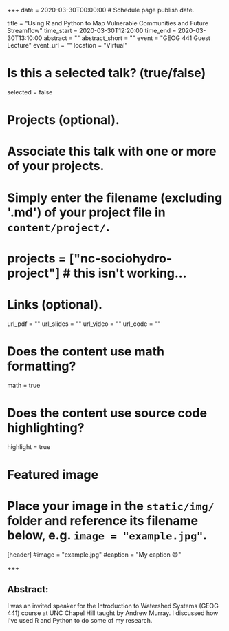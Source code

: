+++
date = 2020-03-30T00:00:00  # Schedule page publish date.

title = "Using R and Python to Map Vulnerable Communities and Future Streamflow"
time_start = 2020-03-30T12:20:00
time_end = 2020-03-30T13:10:00
abstract = ""
abstract_short = ""
event = "GEOG 441 Guest Lecture"
event_url = ""
location = "Virtual"

# Is this a selected talk? (true/false)
selected = false

# Projects (optional).
#   Associate this talk with one or more of your projects.
#   Simply enter the filename (excluding '.md') of your project file in `content/project/`.
# projects = ["nc-sociohydro-project"] # this isn't working...

# Links (optional).
url_pdf = ""
url_slides = ""
url_video = ""
url_code = ""

# Does the content use math formatting?
math = true

# Does the content use source code highlighting?
highlight = true

# Featured image
# Place your image in the `static/img/` folder and reference its filename below, e.g. `image = "example.jpg"`.
[header]
#image = "example.jpg"
#caption = "My caption :smile:"

+++

## Abstract:</br>
I was an invited speaker for the Introduction to Watershed Systems (GEOG 441) course at UNC Chapel Hill taught by Andrew Murray. I discussed how I've used R and Python to do some of my research.
